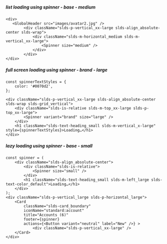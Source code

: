 ##### list loading using spinner - base - medium

    <div>
       <GlobalHeader src="images/avatar2.jpg" />
            <div className="slds-p-vertical_xx-large slds-align_absolute-center slds-wrap">
                <div className="slds-m-horizontal_medium slds-m-vertical_xx-large">
                    <Spinner size="medium" />
                </div>
            </div>
    </div>


##### full screen loading using spinner - brand - large

    const spinnerTextStyles = {
        color: '#0070d2',
    };

    <div className="slds-p-vertical_xx-large slds-align_absolute-center slds-wrap slds-grid_vertical">
        <div className="slds-is-relative slds-m-top_xx-large slds-p-top_xx-large">
            <Spinner variant="brand" size="large" />
        </div>
        <h1 className="slds-text-heading_small slds-m-vertical_x-large" style={spinnerTextStyles}>Loading…</h1>
    </div>

##### lazy loading using spinner - base - small

    const spinner = (
        <div className="slds-align_absolute-center">
            <div className="slds-is-relative">
                <Spinner size="small" />
            </div>
            <h1 className="slds-text-heading_small slds-m-left_large slds-text-color_default">Loading…</h1>
        </div>
    );
    <div className="slds-p-vertical_large slds-p-horizontal_large">
        <Card
            className="slds-card_boundary"
            iconName="standard:account"
            title="Accounts (6)"
            footer={spinner}
            actions={<Button variant="neutral" label="New" />} >
                <div className="slds-p-vertical_xx-large" />
        </Card>
    </div>
